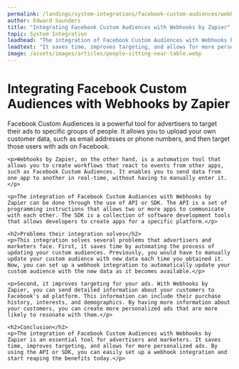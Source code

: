 ```yaml
---
permalink: /landings/system-integrations/facebook-custom-audiences/webhooks-by-zapier
author: Edward Saunders
title: "Integrating Facebook Custom Audiences with Webhooks by Zapier"
topic: System Integration
leadhead: "The integration of Facebook Custom Audiences with Webhooks by Zapier is an essential tool for advertisers and marketers"
leadtext: "It saves time, improves targeting, and allows for more personalized ads. By using the API or SDK, you can easily set up a webhook integration and start reaping the benefits today."
image: /assets/images/articles/people-sitting-near-table.webp
---
```

<div class="arttext">	<h1>Integrating Facebook Custom Audiences with Webhooks by Zapier</h1>
	<p>Facebook Custom Audiences is a powerful tool for advertisers to target their ads to specific groups of people. It allows you to upload your own customer data, such as email addresses or phone numbers, and then target those users with ads on Facebook.</p>

	<p>Webhooks by Zapier, on the other hand, is a automation tool that allows you to create workflows that react to events from other apps, such as Facebook Custom Audiences. It enables you to send data from one app to another in real-time, without having to manually enter it.</p>

	<p>The integration of Facebook Custom Audiences with Webhooks by Zapier can be done through the use of API or SDK. The API is a set of programming instructions that allows two or more apps to communicate with each other. The SDK is a collection of software development tools that allows developers to create apps for a specific platform.</p>

	<h2>Problems their integration solves</h2>
	<p>This integration solves several problems that advertisers and marketers face. First, it saves time by automating the process of updating your custom audiences. Previously, you would have to manually update your custom audience with new data each time you obtained it. Now, you can set up a webhook integration to automatically update your custom audience with the new data as it becomes available.</p>

	<p>Second, it improves targeting for your ads. With Webhooks by Zapier, you can send detailed information about your customers to Facebook's ad platform. This information can include their purchase history, interests, and demographics. By having more information about your customers, you can create more personalized ads that are more likely to resonate with them.</p>

	<h2>Conclusion</h2>
	<p>The integration of Facebook Custom Audiences with Webhooks by Zapier is an essential tool for advertisers and marketers. It saves time, improves targeting, and allows for more personalized ads. By using the API or SDK, you can easily set up a webhook integration and start reaping the benefits today.</p>
</div>